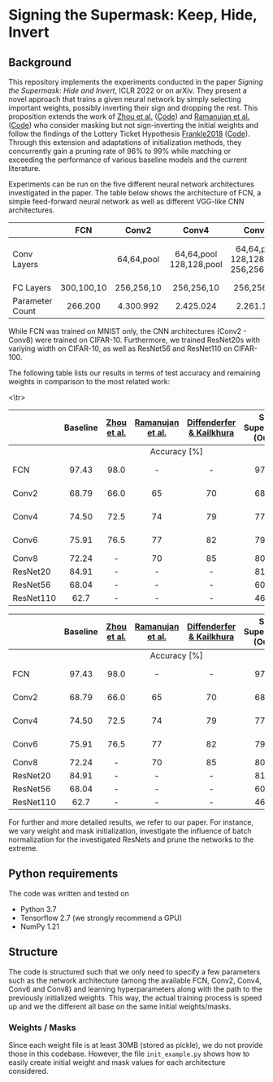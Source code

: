 # Signing the Supermask: Keep, Hide, Invert

## Background
This repository implements the experiments conducted in the paper *Signing the Supermask: Hide and Invert*, ICLR 2022 or on arXiv.
They present a novel approach that trains a given neural network by simply selecting important weights, possibly inverting their sign and dropping the rest.
This proposition extends the work of [Zhou et al.](https://arxiv.org/abs/1905.01067) ([Code](https://github.com/uber-research/deconstructing-lottery-tickets)) and [Ramanujan et al.](https://arxiv.org/abs/1911.13299) ([Code](https://github.com/allenai/hidden-networks)) who consider masking but not sign-inverting the initial weights and follow the findings of the Lottery Ticket Hypothesis [Frankle2018](https://arxiv.org/abs/1803.03635) ([Code](https://github.com/google-research/lottery-ticket-hypothesis)).
Through this extension and adaptations of initialization methods, they concurrently gain a pruning rate of 96% to 99% while matching or exceeding the performance of various baseline models and the current literature.

Experiments can be run on the five different neural network architectures investigated in the paper. The table below shows the architecture of FCN, a simple feed-forward neural network as well as different VGG-like CNN architectures.

|             | FCN | Conv2 | Conv4 | Conv6 | Conv8 |
|------------ | :-: | :---: | :---: | :---: | :---: |
| Conv <br/> Layers | | 64,64,pool | 64,64,pool <br/> 128,128,pool | 64,64,pool <br/> 128,128,pool <br/> 256,256,pool | 64,64,pool <br/> 128,128,pool <br/> 256,256,pool <br/> 512,512,pool |
| FC Layers | 300,100,10 | 256,256,10 | 256,256,10 | 256,256,10 | 256,256,10 |
| Parameter Count | 266.200 | 4.300.992 | 2.425.024 | 2.261.184 | 5.275.840 |

While FCN was trained on MNIST only, the CNN architectures (Conv2 - Conv8) were trained on CIFAR-10.
Furthermore, we trained ResNet20s with variying width on CIFAR-10, as well as ResNet56 and ResNet110 on CIFAR-100. 

The following table lists our results in terms of test accuracy and remaining weights in comparison to the most related work:


<table>
<colgroup>
<col style="width: 5%" />
<col style="width: 16%" />
<col style="width: 11%" />
<col style="width: 4%" />
<col style="width: 5%" />
<col style="width: 16%" />
<col style="width: 6%" />
<col style="width: 14%" />
<col style="width: 5%" />
<col style="width: 15%" />
</colgroup>
<thead>
<tr class="header">
<th style="text-align: left;"></th>
<th style="text-align: center;">Baseline</th>
<th style="text-align: center;"><a
href="https://arxiv.org/abs/1905.01067">Zhou et al.</a></th>
<th style="text-align: center;"><a
href="https://arxiv.org/abs/1911.13299">Ramanujan et al.</a></th>
<th style="text-align: center;"><a
href="https://arxiv.org/abs/2103.09377">Diffenderfer &amp;
Kailkhura</a></th>
<th style="text-align: center;">Sig. Supermask (Ours)</th>
<th style="text-align: center;"><a
href="https://arxiv.org/abs/1905.01067">Zhou et al.</a></th>
<th style="text-align: center;"><a
href="https://arxiv.org/abs/1911.13299">Ramanujan et al.</a></th>
<th style="text-align: center;"><a
href="https://arxiv.org/abs/2103.09377">Diffenderfer &amp;
Kailkhura</a></th>
<th style="text-align: center;">Sig. Supermask (Ours)</th>
</tr>
</thead>
<tbody>
<tr class="odd">
  <td style="text-align: center;"></td>
  <td colspan="5" style="text-align: center;">Accuracy [%]</td>       
  <td colspan="4" style="text-align: center;">Rem. Weights [%]</td>
<\tr>
<tr class="even">
<td style="text-align: left;">FCN</td>
<td style="text-align: center;">97.43</td>
<td style="text-align: center;">98.0</td>
<td style="text-align: center;">-</td>
<td style="text-align: center;">-</td>
<td style="text-align: center;">97.48</td>
<td style="text-align: center;">11 - 93</td>
<td style="text-align: center;">-</td>
<td style="text-align: center;">-</td>
<td style="text-align: center;">3.77</td>
</tr>
<tr class="odd">
<td style="text-align: left;">Conv2</td>
<td style="text-align: center;">68.79</td>
<td style="text-align: center;">66.0</td>
<td style="text-align: center;">65</td>
<td style="text-align: center;">70</td>
<td style="text-align: center;">68.37</td>
<td style="text-align: center;">11 - 93</td>
<td style="text-align: center;">10</td>
<td style="text-align: center;">10</td>
<td style="text-align: center;">0.60</td>
</tr>
<tr class="even">
<td style="text-align: left;">Conv4</td>
<td style="text-align: center;">74.50</td>
<td style="text-align: center;">72.5</td>
<td style="text-align: center;">74</td>
<td style="text-align: center;">79</td>
<td style="text-align: center;">77.40</td>
<td style="text-align: center;">11 - 93</td>
<td style="text-align: center;">10</td>
<td style="text-align: center;">10</td>
<td style="text-align: center;">2.91</td>
</tr>
<tr class="odd">
<td style="text-align: left;">Conv6</td>
<td style="text-align: center;">75.91</td>
<td style="text-align: center;">76.5</td>
<td style="text-align: center;">77</td>
<td style="text-align: center;">82</td>
<td style="text-align: center;">79.17</td>
<td style="text-align: center;">11 - 93</td>
<td style="text-align: center;">10</td>
<td style="text-align: center;">10</td>
<td style="text-align: center;">2.36</td>
</tr>
<tr class="even">
<td style="text-align: left;">Conv8</td>
<td style="text-align: center;">72.24</td>
<td style="text-align: center;">-</td>
<td style="text-align: center;">70</td>
<td style="text-align: center;">85</td>
<td style="text-align: center;">80.91</td>
<td style="text-align: center;">-</td>
<td style="text-align: center;">10</td>
<td style="text-align: center;">10</td>
<td style="text-align: center;">1.17</td>
</tr>
<tr class="odd">
<td style="text-align: left;">ResNet20</td>
<td style="text-align: center;">84.91</td>
<td style="text-align: center;">-</td>
<td style="text-align: center;">-</td>
<td style="text-align: center;">-</td>
<td style="text-align: center;">81.68</td>
<td style="text-align: center;">-</td>
<td style="text-align: center;">-</td>
<td style="text-align: center;">-</td>
<td style="text-align: center;">21.13</td>
</tr>
<tr class="even">
<td style="text-align: left;">ResNet56</td>
<td style="text-align: center;">68.04</td>
<td style="text-align: center;">-</td>
<td style="text-align: center;">-</td>
<td style="text-align: center;">-</td>
<td style="text-align: center;">60.01</td>
<td style="text-align: center;">-</td>
<td style="text-align: center;">-</td>
<td style="text-align: center;">-</td>
<td style="text-align: center;">29.39</td>
</tr>
<tr class="odd">
<td style="text-align: left;">ResNet110</td>
<td style="text-align: center;">62.7</td>
<td style="text-align: center;">-</td>
<td style="text-align: center;">-</td>
<td style="text-align: center;">-</td>
<td style="text-align: center;">46.42</td>
<td style="text-align: center;">-</td>
<td style="text-align: center;">-</td>
<td style="text-align: center;">-</td>
<td style="text-align: center;">20.64</td>
</tr>
</tbody>
</table>
  
  |       |       Baseline       |      [Zhou et al.](https://arxiv.org/abs/1905.01067)      | [Ramanujan et al.](https://arxiv.org/abs/1911.13299) | [Diffenderfer & Kailkhura](https://arxiv.org/abs/2103.09377) |    Sig. Supermask (Ours)   |  [Zhou et al.](https://arxiv.org/abs/1905.01067)   |        [Ramanujan et al.](https://arxiv.org/abs/1911.13299)        | [Diffenderfer & Kailkhura](https://arxiv.org/abs/2103.09377) |   Sig. Supermask (Ours)   |
|:------|:--------------------:|:--------------:|:----:|:-----:|:--------------------:|:-------:|:------------------:|:-----:|:-------------------:|
|  <td colspan="5" style="text-align: center;">Accuracy \[%\]</td>       <td colspan="4" style="text-align: center;">Rem. Weights \[%\]</td> |
| FCN   | 97.43  |      98.0      |  \-  |  \-   | 97.48  | 11 - 93 |         \-         |  \-   | 3.77  |
| Conv2 | 68.79  |      66.0      |  65  |  70   | 68.37  | 11 - 93 |         10         |  10   | 0.60  |
| Conv4 | 74.50  |      72.5      |  74  |  79   | 77.40  | 11 - 93 |         10         |  10   |  2.91 |
| Conv6 | 75.91  |      76.5      |  77  |  82   | 79.17  | 11 - 93 |         10         |  10   |  2.36 |
| Conv8 | 72.24  |       \-       |  70  |  85   | 80.91  |   \-    |         10         |  10   |  1.17 |
| ResNet20 | 84.91  |      \-      |  \-  |  \-   | 81.68  | \- |         \-         |  \-   |  21.13 |
| ResNet56 | 68.04  |      \-      |  \-  |  \-   | 60.01  | \- |         \-         |  \-   |  29.39 |
| ResNet110 | 62.7  |      \-      |  \-  |  \-   | 46.42  | \- |         \-         |  \-   |  20.64 |

For further and more detailed results, we refer to our paper. For instance, we vary weight and mask initialization, investigate the influence of batch normalization for the investigated ResNets and prune the networks to the extreme.

## Python requirements

The code was written and tested on

- Python 3.7
- Tensorflow 2.7 (we strongly recommend a GPU)
- NumPy 1.21


## Structure

The code is structured such that we only need to specify a few parameters such as the network architecture (among the available FCN, Conv2, Conv4, Conv6 and Conv8) and learning hyperparameters along with the path to the previously initialized weights. This way, the actual training process is speed up and we the different all base on the same initial weights/masks.

### Weights / Masks

Since each weight file is at least 30MB (stored as pickle), we do not provide those in this codebase. However, the file `init_example.py` shows how to easily create initial weight and mask values for each architecture considered.


